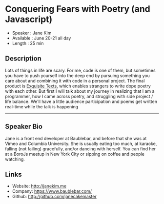 Conquering Fears with Poetry (and Javascript)
========================

* Speaker   : Jane Kim
* Available : June 20-21 all day
* Length    : 25 min

Description
-----------

Lots of things in life are scary. For me, code is one of them, but sometimes you have to push yourself into the deep end by pursuing something you care about and combining it with code in a personal project. The final product is [Exquisite Texts](exquisitetexts.com), which enables strangers to write dope poetry with each other. But first I will talk about my journey in realizing that I am a programmer, how I came across poetry, and struggling with side project / life balance. We'll have a little audience participation and poems get written real-time while the talk is happening

---------------

Speaker Bio
-----------

Jane is a front end developer at Baublebar, and before that she was at Vimeo and Columbia University. She is usually eating too much, at karaoke, falling (not failing) gracefully, and/or dancing with herself. You can find her at a BoroJs meetup in New York City or sipping on coffee and people watching. 

Links
-----

* Website: http://janekim.me
* Company: https://www.baublebar.com/
* Github: http://github.com/janecakemaster
